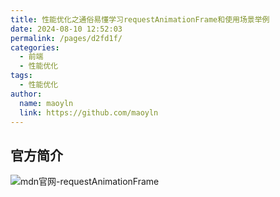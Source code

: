 ```yaml
---
title: 性能优化之通俗易懂学习requestAnimationFrame和使用场景举例
date: 2024-08-10 12:52:03
permalink: /pages/d2fd1f/
categories:
  - 前端
  - 性能优化
tags: 
  - 性能优化
author: 
  name: maoyln
  link: https://github.com/maoyln
---
```


## 官方简介

![mdn官网-requestAnimationFrame](https://developer.mozilla.org/zh-CN/docs/Web/API/Window/requestAnimationFrame)

